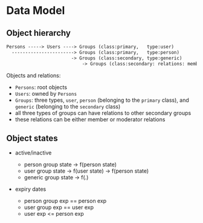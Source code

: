 
# Data Model

## Object hierarchy

```txt
Persons -----> Users ----> Groups (class:primary,   type:user)
  -----------------------> Groups (class:primary,   type:person)
                        -> Groups (class:secondary, type:generic)
                            -> Groups (class:secondary: relations: members, moderators)
```

Objects and relations:
- `Persons`: root objects
- `Users`: owned by `Persons`
- `Groups`: three types, `user`, `person` (belonging to the `primary` class), and `generic` (belonging to the `secondary` class)
- all three types of groups can have relations to other secondary groups
- these relations can be either member or moderator relations

## Object states

- active/inactive
    - person group state -> f(person state)
    - user group state -> f(user state) -> f(person state)
    - generic group state -> f(.)

- expiry dates
    - person group exp == person exp
    - user group exp == user exp
    - user exp <= person exp
